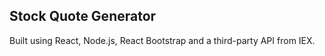 ## Stock Quote Generator
Built using React, Node.js, React Bootstrap and a third-party API from IEX.
